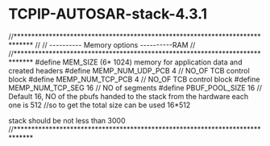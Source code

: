 # TCPIP-AUTOSAR-stack-4.3.1

//*****************************************************************************
//
// ---------- Memory options ----------RAM
//
//*****************************************************************************
#define MEM_SIZE                          (6* 1024) memory for application data and created headers
#define MEMP_NUM_UDP_PCB                  4     // NO_OF TCB control block
#define MEMP_NUM_TCP_PCB                  4     // NO_OF TCB control block
#define MEMP_NUM_TCP_SEG                  16    // NO of segments
#define PBUF_POOL_SIZE                    16    // Default 16, NO of the pbufs handed to the stack from the hardware  each one is 512 
                                                //so to get the total size can be used 16*512

 stack should be not less than 3000
 //*****************************************************************************
 
